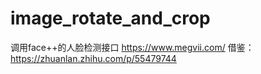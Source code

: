 # image_rotate_and_crop
调用face++的人脸检测接口
https://www.megvii.com/
借鉴：https://zhuanlan.zhihu.com/p/55479744
